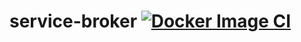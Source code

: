 # service-broker [![Docker Image CI](https://github.com/Dew-bench/service-broker/actions/workflows/docker-image.yml/badge.svg)](https://github.com/Dew-bench/service-broker/actions/workflows/docker-image.yml)
